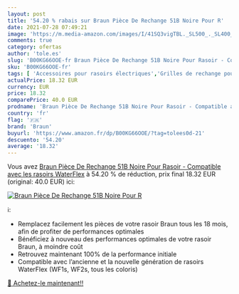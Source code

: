 ```yaml
---
layout: post
title: '54.20 % rabais sur Braun Pièce De Rechange 51B Noire Pour R'
date: 2021-07-28 07:49:21
image: 'https://m.media-amazon.com/images/I/41SQ3vigTBL._SL500_._SL400_.jpg'
comments: true
category: ofertas
author: 'tole.es'
slug: 'B00KG66OOE-fr Braun Pièce De Rechange 51B Noire Pour Rasoir - Compatible...'
sku: 'B00KG66OOE-fr'
tags: [ 'Accessoires pour rasoirs électriques','Grilles de rechange pour rasoirs électriques','Hygiène et Santé','Rasage et Épilation','Rasoirs électriques et accessoires','braun', ]
actualPrice: 18.32 EUR
currency: EUR
price: 18.32
comparePrice: 40.0 EUR
prodname: 'Braun Pièce De Rechange 51B Noire Pour Rasoir - Compatible avec les rasoirs WaterFlex'
country: 'fr'
flag: '🇫🇷'
brand: 'Braun'
buyurl: 'https://www.amazon.fr/dp/B00KG66OOE/?tag=tolees0d-21'
descuento: '54.20'
average: '18.32'
---
```


Vous avez [Braun Pièce De Rechange 51B Noire Pour Rasoir - Compatible avec les rasoirs WaterFlex](https://www.amazon.fr/dp/B00KG66OOE/?tag=tolees0d-21)  à  54.20 % de réduction, prix final  18.32 EUR (original: 40.0 EUR) ici:

[![Braun Pièce De Rechange 51B Noire Pour R](https://m.media-amazon.com/images/I/41SQ3vigTBL._SL500_._SL400_.jpg)](https://www.amazon.fr/dp/B00KG66OOE/?tag=tolees0d-21)

ℹ️:

- Remplacez facilement les pièces de votre rasoir Braun tous les 18 mois, afin de profiter de performances optimales
- Bénéficiez à nouveau des performances optimales de votre rasoir Braun, à moindre coût
- Retrouvez maintenant 100% de la performance initiale
- Compatible avec l’ancienne et la nouvelle génération de rasoirs WaterFlex (WF1s, WF2s, tous les coloris)

[🛒 Achetez-le maintenant!!](https://www.amazon.fr/dp/B00KG66OOE/?tag=tolees0d-21)
